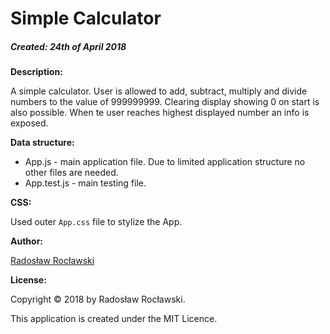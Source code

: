 # Simple Calculator
##### Created: 24th of April 2018

__Description:__

A simple calculator. User is allowed to add, subtract, multiply and divide numbers to the value of
999999999. Clearing display showing 0 on start is also possible. When te user reaches highest displayed
 number an info is exposed.

__Data structure:__

* App.js - main application file. Due to limited application structure no other files are needed.
* App.test.js - main testing file.

__CSS:__

Used outer `App.css` file to stylize the App.

__Author:__

[Radosław Rocławski](https://github.com/RadekRo)

__License:__

Copyright &copy; 2018 by Radosław Rocławski.

This application is created under the MIT Licence.